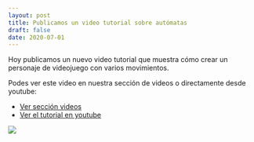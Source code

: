 ```yaml
---
layout: post
title: Publicamos un video tutorial sobre autómatas
draft: false
date: 2020-07-01
---
```


Hoy publicamos un nuevo video tutorial que muestra
cómo crear un personaje de videojuego con varios
movimientos.

Podes ver este video en nuestra sección de videos
o directamente desde youtube:

- [Ver sección videos](/videos)
- [Ver el tutorial en youtube](https://www.youtube.com/watch?v=yCh0zN6UGvE)

![](/noticias/video-automatas.jpg)
